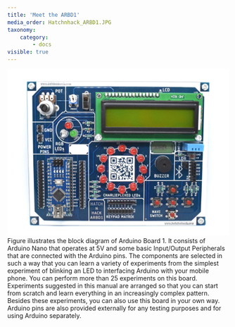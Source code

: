 ```yaml
---
title: 'Meet the ARBD1'
media_order: Hatchnhack_ARBD1.JPG
taxonomy:
    category:
        - docs
visible: true
---
```


![Hatchnhack_ARBD1](Hatchnhack_ARBD1.JPG?classes=caption "HatchnHack ARBD1")
Figure illustrates the block diagram of Arduino Board 1. It consists of Arduino Nano that operates at 5V and some basic Input/Output Peripherals that are connected with the  Arduino pins. The components are selected in such a way that you can learn a variety of experiments from the simplest experiment of blinking an LED to interfacing Arduino with your mobile phone. You can perform more than 25 experiments on this board. Experiments suggested in this manual are arranged so that you can start from scratch and learn everything in an increasingly complex pattern. Besides these experiments, you can also use this board in your own way. Arduino pins are also provided externally for any testing purposes and for using Arduino separately.  